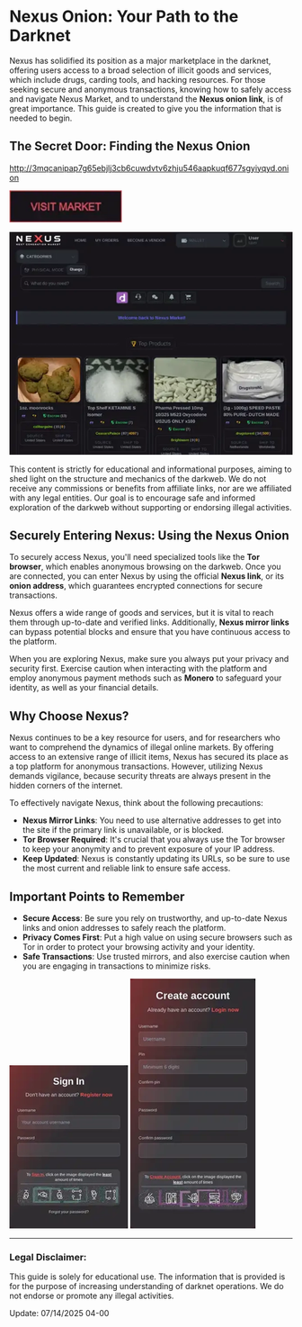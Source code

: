 # Nexus Onion: Your Path to the Darknet

Nexus has solidified its position as a major marketplace in the darknet, offering users access to a broad selection of illicit goods and services, which include drugs, carding tools, and hacking resources. For those seeking secure and anonymous transactions, knowing how to safely access and navigate Nexus Market, and to understand the **Nexus onion link**, is of great importance. This guide is created to give you the information that is needed to begin.

## The Secret Door: Finding the Nexus Onion

http://3mqcanipap7g65ebjlj3cb6cuwdvtv6zhju546aapkuqf677sgyiyqyd.onion

[<img src="/img/alpha.webp" width="200">](http://3mqcanipap7g65ebjlj3cb6cuwdvtv6zhju546aapkuqf677sgyiyqyd.onion)

<a href="http://3mqcanipap7g65ebjlj3cb6cuwdvtv6zhju546aapkuqf677sgyiyqyd.onion"><img src="/img/tile.webp" alt="image" style="max-width: 100%;"></a>

This content is strictly for educational and informational purposes, aiming to shed light on the structure and mechanics of the darkweb. We do not receive any commissions or benefits from affiliate links, nor are we affiliated with any legal entities. Our goal is to encourage safe and informed exploration of the darkweb without supporting or endorsing illegal activities.

## Securely Entering Nexus: Using the Nexus Onion

To securely access Nexus, you'll need specialized tools like the **Tor browser**, which enables anonymous browsing on the darkweb. Once you are connected, you can enter Nexus by using the official **Nexus link**, or its **onion address**, which guarantees encrypted connections for secure transactions.

Nexus offers a wide range of goods and services, but it is vital to reach them through up-to-date and verified links. Additionally, **Nexus mirror links** can bypass potential blocks and ensure that you have continuous access to the platform.

When you are exploring Nexus, make sure you always put your privacy and security first. Exercise caution when interacting with the platform and employ anonymous payment methods such as **Monero** to safeguard your identity, as well as your financial details.

## Why Choose Nexus?

Nexus continues to be a key resource for users, and for researchers who want to comprehend the dynamics of illegal online markets. By offering access to an extensive range of illicit items, Nexus has secured its place as a top platform for anonymous transactions. However, utilizing Nexus demands vigilance, because security threats are always present in the hidden corners of the internet.

To effectively navigate Nexus, think about the following precautions:

-   **Nexus Mirror Links**: You need to use alternative addresses to get into the site if the primary link is unavailable, or is blocked.
-   **Tor Browser Required**: It's crucial that you always use the Tor browser to keep your anonymity and to prevent exposure of your IP address.
-   **Keep Updated**: Nexus is constantly updating its URLs, so be sure to use the most current and reliable link to ensure safe access.

## Important Points to Remember

-   **Secure Access**: Be sure you rely on trustworthy, and up-to-date Nexus links and onion addresses to safely reach the platform.
-   **Privacy Comes First**: Put a high value on using secure browsers such as Tor in order to protect your browsing activity and your identity.
-   **Safe Transactions**: Use trusted mirrors, and also exercise caution when you are engaging in transactions to minimize risks.

<a href="http://3mqcanipap7g65ebjlj3cb6cuwdvtv6zhju546aapkuqf677sgyiyqyd.onion"><img src="/img/fresh.webp" alt="image" style="max-width: 100%;"></a>
<a href="http://3mqcanipap7g65ebjlj3cb6cuwdvtv6zhju546aapkuqf677sgyiyqyd.onion"><img src="/img/prior.webp" alt="image" style="max-width: 100%;"></a>

---

### Legal Disclaimer:

This guide is solely for educational use. The information that is provided is for the purpose of increasing understanding of darknet operations. We do not endorse or promote any illegal activities.







Update:  07/14/2025 04-00